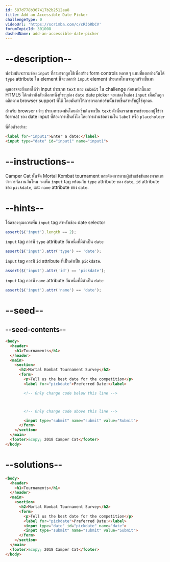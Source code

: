 ```yaml
---
id: 587d778b367417b2b2512aa8
title: Add an Accessible Date Picker
challengeType: 0
videoUrl: 'https://scrimba.com/c/cR3bRbCV'
forumTopicId: 301008
dashedName: add-an-accessible-date-picker
---
```


# --description--

ฟอร์มมันจะรวมช่อง `input` ที่สามารถถูกใช้เพื่อสร้าง form controls หลาย ๆ แบบที่แตกต่างกันได้
`type` attribute ใน element นี้จะบอกว่า `input` element ประเภทไหนจะถูกสร้างขึ้นมา

คุณอาจจะสังเกตได้ว่า input ประเภท `text` และ `submit` ใน challenge ก่อนหน้านี้และ HTML5 ได้กล่าวถึงตัวเลือกหนึ่งที่ระบุช่อง `date` 
date picker จะแสดงในช่อง `input` เมื่อมันถูกคลิกตาม browser support ที่ใช้ โดยมันทำให้การกรอกฟอร์มนั้นง่ายขึ้นสำหรับผู้ใช้ทุกคน

สำหรับ browser เก่าๆ ประเภทของมันโดยค่าเริ่มต้นจะเป็น `text` ดังนั้นเราสามารถช่วยบอกผู้ใช้ว่า format ของ date input ที่ต้องการเป็นยังไง โดยการผ่านข้อความใน `label` หรือ `placeholder` 

นี่คือตัวอย่าง:

```html
<label for="input1">Enter a date:</label>
<input type="date" id="input1" name="input1">
```

# --instructions--

Camper Cat นั้นจัด Mortal Kombat tournament และต้องการถามผู้เข้าแข่งขันของพวกเขาว่าควรจัดงานวันไหน
จงเพิ่ม `input` tag พร้อมกับ `type` attribute ของ `date`, `id` attribute ของ `pickdate`, และ `name` attribute ของ `date`.

# --hints--

โค้ดของคุณควรเพิ่ม `input` tag สำหรับช่อง date selector 

```js
assert($('input').length == 2);
```

`input` tag ควรมี `type` attribute อันหนึ่งที่มีค่าเป็น `date`

```js
assert($('input').attr('type') == 'date');
```

`input` tag ควรมี `id` attribute ที่เป็นค่าเป็น `pickdate`.

```js
assert($('input').attr('id') == 'pickdate');
```

`input` tag ควรมี `name` attribute อันหนึ่งที่มีค่าเป็น `date`

```js
assert($('input').attr('name') == 'date');
```

# --seed--

## --seed-contents--

```html
<body>
  <header>
    <h1>Tournaments</h1>
  </header>
  <main>
    <section>
      <h2>Mortal Kombat Tournament Survey</h2>
      <form>
        <p>Tell us the best date for the competition</p>
        <label for="pickdate">Preferred Date:</label>

        <!-- Only change code below this line -->



        <!-- Only change code above this line -->

        <input type="submit" name="submit" value="Submit">
      </form>
    </section>
  </main>
  <footer>&copy; 2018 Camper Cat</footer>
</body>
```

# --solutions--

```html
<body>
  <header>
    <h1>Tournaments</h1>
  </header>
  <main>
    <section>
      <h2>Mortal Kombat Tournament Survey</h2>
      <form>
        <p>Tell us the best date for the competition</p>
        <label for="pickdate">Preferred Date:</label>
        <input type="date" id="pickdate" name="date">
        <input type="submit" name="submit" value="Submit">
      </form>
    </section>
  </main>
  <footer>&copy; 2018 Camper Cat</footer>
</body>
```
